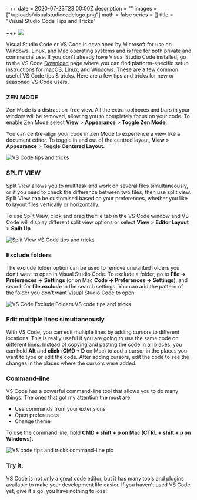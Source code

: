+++
date = 2020-07-23T23:00:00Z
description = ""
images = ["/uploads/visualstudiocodelogo.png"]
math = false
series = []
title = "Visual Studio Code Tips and Tricks"

+++
![](/uploads/tips-and-tricks.png)

Visual Studio Code or VS Code is developed by Microsoft for use on Windows, Linux, and Mac operating systems and is free for both private and commercial use. If you don't already have Visual Studio Code installed, go to the VS Code [Download](https://code.visualstudio.com/download) page where you can find platform-specific setup instructions for [macOS](https://code.visualstudio.com/docs/setup/mac), [Linux](https://code.visualstudio.com/docs/setup/linux), and [Windows](https://code.visualstudio.com/docs/setup/windows). These are a few common useful VS Code tips & tricks. Here are a few tips and tricks for new or seasoned VS Code users.

### ZEN MODE

Zen Mode is a distraction-free view. All the extra toolboxes and bars in your window will be removed, allowing you to completely focus on your code. To enable Zen Mode select **View** > **Appearance** > **Toggle Zen Mode**.

You can centre-align your code in Zen Mode to experience a view like a document editor. To toggle in and out of the centred layout, **View** > **Appearance** > **Toggle Centered Layout**.

![VS Code tips and tricks](/uploads/keep-calm-and-put-zen-mode-on.png "VS Code Zen Mode")

### SPLIT VIEW

Split View allows you to multitask and work on several files simultaneously, or if you need to check the difference between two files, then use split view. Split View can be customised based on your preferences, whether you like to layout files vertically or horizontally.

To use Split View, click and drag the file tab in the VS Code window and VS Code will display different split view options or select **View** > **Editor Layout** > **Split Up**.

![Split View VS Code tips and tricks](/uploads/comparing-files-in-split-view-2.png "Split View multitasking")

### Exclude folders

The exclude folder option can be used to remove unwanted folders you don’t want to open in Visual Studio Code. To exclude a folder, go to **File -> Preferences -> Settings** (or on Mac **Code -> Preferences -> Settings**), and search for **file.exclude** in the search settings. You can add the pattern of the folder you don’t want Visual Studio Code to open.

![VS Code Exclude Folders VS code tips and tricks](/uploads/screenshot-2020-07-24-at-11-47-00.png "VS Code Exclude Folders")

### Edit multiple lines simultaneously

With VS Code, you can edit multiple lines by adding cursors to different locations. This is really useful if you are going to use the same code on different lines. Instead of copying and pasting the code in all places, you can hold **Alt** and **click** (**CMD + D** on Mac) to add a cursor in the places you want to type or edit the code. After adding cursors, edit the code to see the changes in the places where the cursors were added.

### Command-line

VS Code has a powerful command-line tool that allows you to do many things. The ones that got my attention the most are:

* Use commands from your extensions
* Open preferences
* Change theme

To use the command line, hold  **CMD + shift + p on Mac  (CTRL + shift + p on Windows).**

![VS code tips and tricks command-line pic](/uploads/screenshot-2020-07-24-at-12-17-07.png "Command-line VS Code")

### Try it.

VS Code is not only a great code editor, but it has many tools and plugins available to make your development life easier. If you haven't used VS Code yet, give it a go, you have nothing to lose!